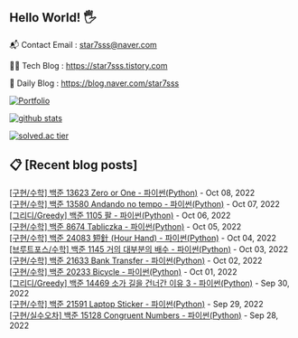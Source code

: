 ## Hello World! 🖐

📬 Contact Email : star7sss@naver.com

👨‍💻 Tech Blog : https://star7sss.tistory.com

🤪 Daily Blog : https://blog.naver.com/star7sss

[![Portfolio](https://img.shields.io/badge/Portfolio-%23000000.svg?style=for-the-badge&logo=firefox&logoColor=#FF7139)](https://fern-way-13f.notion.site/Jang-Thang-3b7b327981a2456c8ee5952eadb848b9)

[![github stats](https://github-readme-stats.vercel.app/api?username=jangThang&show_icons=true&hide_border=False)](https://star7sss.tistory.com)

[![solved.ac tier](http://mazassumnida.wtf/api/v2/generate_badge?boj=star7sss)](https://solved.ac/star7sss)

## 📋 [Recent blog posts]
[[구현/수학] 백준 13623 Zero or One - 파이썬(Python)](https://star7sss.tistory.com/519) - Oct 08, 2022<br>
[[구현/수학] 백준 13580 Andando no tempo - 파이썬(Python)](https://star7sss.tistory.com/518) - Oct 07, 2022<br>
[[그리디/Greedy] 백준 1105 팔 - 파이썬(Python)](https://star7sss.tistory.com/569) - Oct 06, 2022<br>
[[구현/수학] 백준 8674 Tabliczka - 파이썬(Python)](https://star7sss.tistory.com/517) - Oct 05, 2022<br>
[[구현/수학] 백준 24083 短針 (Hour Hand) - 파이썬(Python)](https://star7sss.tistory.com/511) - Oct 04, 2022<br>
[[브루트포스/수학] 백준 1145 거의 대부분의 배수 - 파이썬(Python)](https://star7sss.tistory.com/568) - Oct 03, 2022<br>
[[구현/수학] 백준 21633 Bank Transfer - 파이썬(Python)](https://star7sss.tistory.com/510) - Oct 02, 2022<br>
[[구현/수학] 백준 20233 Bicycle - 파이썬(Python)](https://star7sss.tistory.com/509) - Oct 01, 2022<br>
[[그리디/Greedy] 백준 14469 소가 길을 건너간 이유 3 - 파이썬(Python)](https://star7sss.tistory.com/567) - Sep 30, 2022<br>
[[구현/수학] 백준 21591 Laptop Sticker - 파이썬(Python)](https://star7sss.tistory.com/508) - Sep 29, 2022<br>
[[구현/실수오차] 백준 15128 Congruent Numbers - 파이썬(Python)](https://star7sss.tistory.com/507) - Sep 28, 2022<br>
